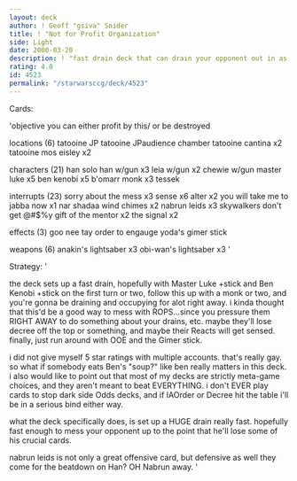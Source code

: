 ```yaml
---
layout: deck
author: ! Geoff "gsiva" Snider
title: ! "Not for Profit Organization"
side: Light
date: 2000-03-20
description: ! "fast drain deck that can drain your opponent out in as fast as 6 turns with an ideal draw."
rating: 4.0
id: 4523
permalink: "/starwarsccg/deck/4523"
---
```

Cards: 

'objective
you can either profit by this/
or be destroyed

locations (6)
tatooine JP
tatooine JPaudience chamber
tatooine cantina x2
tatooine mos eisley x2

characters (21)
han solo
han w/gun x3
leia w/gun x2
chewie w/gun
master luke x5
ben kenobi x5
b'omarr monk x3
tessek

interrupts (23)
sorry about the mess x3
sense x6
alter x2
you will take me to jabba now x1
nar shadaa wind chimes x2
nabrun leids x3
skywalkers
don't get @#$%y
gift of the mentor x2
the signal x2

effects (3)
goo nee tay
order to engauge
yoda's gimer stick

weapons (6)
anakin's lightsaber x3
obi-wan's lightsaber x3
'

Strategy: '

the deck sets up a fast drain, hopefully with Master Luke +stick and Ben Kenobi +stick on the first turn or two, follow this up with a monk or two, and you're gonna be draining and occupying for alot right away.  i kinda thought that this'd be a good way to mess with ROPS...since you pressure them RIGHT AWAY to do something about your drains, etc.  maybe they'll lose decree off the top or something, and maybe their Reacts will get sensed. finally, just run around with OOE and the Gimer stick.

i did not give myself 5 star ratings with multiple accounts.  that's really gay.  so what if somebody eats Ben's "soup?"  like ben really matters in this deck.  i also would like to point out that most of my decks are strictly meta-game choices, and they aren't meant to beat EVERYTHING.  i don't EVER play cards to stop dark side Odds decks, and if IAOrder or Decree hit the table i'll be in a serious bind either way.

what the deck specifically does, is set up a HUGE drain really fast.  hopefully fast enough to mess your opponent up to the point that he'll lose some of his crucial cards.

nabrun leids is not only a great offensive card, but defensive as well  they come for the beatdown on Han?  OH  Nabrun away.	 '
